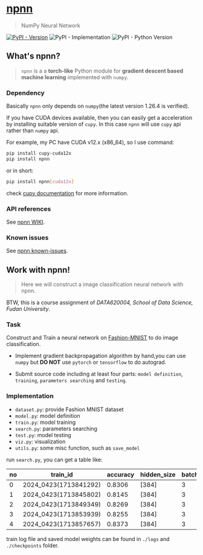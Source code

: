 # [npnn](https://pypi.org/project/npnn/)
> NumPy Neural Network

[![PyPI - Version](https://img.shields.io/pypi/v/npnn)](https://pypi.org/project/npnn/)
![PyPI - Implementation](https://img.shields.io/pypi/implementation/npnn)
![PyPI - Python Version](https://img.shields.io/pypi/pyversions/npnn)
<!-- ![PyPI - Downloads](https://img.shields.io/pypi/dm/npnn) -->


## What's npnn?
> `npnn` is a a **torch-like** Python module for **gradient descent based machine learning** implemented with `numpy`. 

### Dependency
Basically `npnn` only depends on `numpy`(the latest version 1.26.4 is verified).

If you have CUDA devices available, then you can easily get a acceleration by installing suitable version of `cupy`.  In this case `npnn` will use `cupy` api rather than `numpy` api.

For example, my PC have CUDA v12.x (x86_64), so I use command:
```bash
pip install cupy-cuda12x
pip install npnn
```
or in short:
```bash
pip install npnn[cuda12x]
```
check [cupy documentation](https://docs.cupy.dev/en/stable/install.html#installing-cupy) for more information.


### API references

See [npnn WIKI](https://github.com/AIboy996/npnn/wiki).

### Known issues

See [npnn known-issues](https://github.com/AIboy996/npnn/wiki#known-issues).

## Work with npnn!
> Here we will construct a image classification neural network with npnn.

BTW, this is a course assignment of *DATA620004, School of Data Science, Fudan University*.

### Task
Construct and Train a neural network on [Fashion-MNIST](https://github.com/zalandoresearch/fashion-mnist) to do image classification.

- Implement gradient backpropagation algorithm by hand,you can use `numpy` but **DO NOT** use `pytorch` or `tensorflow` to do autograd.

- Submit source code including at least four parts: `model definition`, `training`, `parameters searching` and `testing`.

### Implementation

- `dataset.py`: provide Fashion MNIST dataset
- `model.py`: model definition
- `train.py`: model training
- `search.py`: parameters searching
- `test.py`: model testing
- `viz.py`: visualization
- `utils.py`: some misc function, such as `save_model`

run `search.py`, you can get a table like:

no|train_id|accuracy|hidden_size|batch_size|learning_rate|regularization|regular_strength
--|--|--|--|--|--|--|--
0|2024_0423(1713841292)|0.8306|[384]|3|0.002|None|0.0
1|2024_0423(1713845802)|0.8145|[384]|3|0.002|l2|0.1
2|2024_0423(1713849349)|0.8269|[384]|3|0.002|l2|0.01
3|2024_0423(1713853939)|0.8255|[384]|3|0.002|l2|0.005
4|2024_0423(1713857657)|0.8373|[384]|3|0.002|l2|0.001

train log file and saved model weights can be found in `./logs` and `./checkpoints` folder.